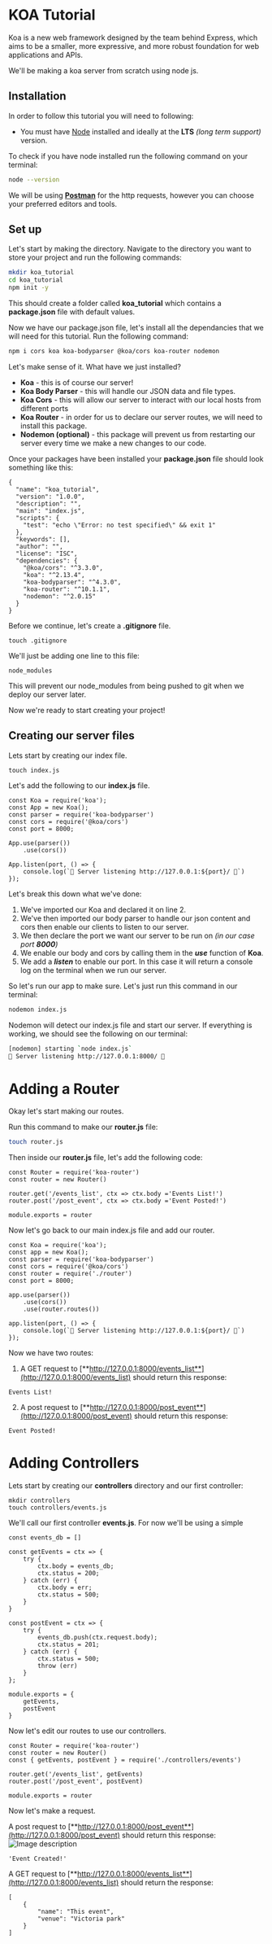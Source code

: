 # KOA Tutorial
Koa is a new web framework designed by the team behind Express, which aims to be a smaller, more expressive, and more robust foundation for web applications and APIs. 

We'll be making a koa server from scratch using node js. 

## Installation

In order to follow this tutorial you will need to following:

- You must have [Node](https://nodejs.org/en/download/) installed and ideally at the **LTS** *(long term support)* version.

To check if you have node installed run the following command on your terminal:
```bash
node --version
```
We will be using [**Postman**](https://www.postman.com/) for the http requests, however you can choose your preferred editors and tools.

## Set up
Let's start by making the directory. Navigate to the directory you want to store your project and run the following commands:

```bash
mkdir koa_tutorial
cd koa_tutorial
npm init -y
```
This should create a folder called **koa_tutorial** which contains a **package.json** file with default values. 

Now we have our package.json file, let's install all the dependancies that we will need for this tutorial. Run the following command:
```bash
npm i cors koa koa-bodyparser @koa/cors koa-router nodemon
```
Let's make sense of it.  What have we just installed?
- **Koa** - this is of course our server!
- **Koa Body Parser** - this will handle our JSON data and file types.
- **Koa Cors** - this will allow our server to interact with our local hosts from different ports
- **Koa Router** - in order for us to declare our server routes, we will need to install this package.
- **Nodemon (optional)** - this package will prevent us from restarting our server every time we make a new changes to our code. 

Once your packages have been installed your **package.json** file should look something like this:
```
{
  "name": "koa_tutorial",
  "version": "1.0.0",
  "description": "",
  "main": "index.js",
  "scripts": {
    "test": "echo \"Error: no test specified\" && exit 1"
  },
  "keywords": [],
  "author": "",
  "license": "ISC",
  "dependencies": {
    "@koa/cors": "^3.3.0",
    "koa": "^2.13.4",
    "koa-bodyparser": "^4.3.0",
    "koa-router": "^10.1.1",
    "nodemon": "^2.0.15"
  }
}

```
Before we continue, let's create a **.gitignore** file.
```
touch .gitignore
```
We'll just be adding one line to this file:
```
node_modules
```
This will prevent our node_modules from being pushed to git when we deploy our server later.

Now we're ready to start creating your project!

## Creating our server files
Lets start by creating our index file.
```
touch index.js
```
Let's add the following to our **index.js** file.

```
const Koa = require('koa');
const App = new Koa();
const parser = require('koa-bodyparser')
const cors = require('@koa/cors')
const port = 8000;

App.use(parser())
    .use(cors())

App.listen(port, () => {
    console.log(`🚀 Server listening http://127.0.0.1:${port}/ 🚀`)
});
```
Let's break this down what we've done:

1. We've imported our Koa and declared it on line 2.
2. We've then imported our body parser to handle our json content and cors then enable our clients to listen to our server.
2. We then declare the port we want our server to be run on *(in our case port **8000**)*
3. We enable our body and cors by calling them in the ***use*** function of **Koa**.
4. We add a ***listen*** to enable our port. In this case it will return a console log on the terminal when we run our server.

So let's run our app to make sure. Let's just run this command in our terminal:
```bash
nodemon index.js
```
Nodemon will detect our index.js file and start our server. If everything is working, we should see the following on our terminal:

```bash
[nodemon] starting `node index.js`
🚀 Server listening http://127.0.0.1:8000/ 🚀
```

# Adding a Router

Okay let's start making our routes. 

Run this command to make our **router.js** file:

```bash
touch router.js
```

Then inside our **router.js** file, let's add the following code:
```
const Router = require('koa-router')
const router = new Router()

router.get('/events_list', ctx => ctx.body ='Events List!')
router.post('/post_event', ctx => ctx.body ='Event Posted!')

module.exports = router

```

Now let's go back to our main index.js file and add our router.

```
const Koa = require('koa');
const app = new Koa();
const parser = require('koa-bodyparser')
const cors = require('@koa/cors')
const router = require('./router')
const port = 8000;

app.use(parser())
    .use(cors())
    .use(router.routes())

app.listen(port, () => {
    console.log(`🚀 Server listening http://127.0.0.1:${port}/ 🚀`)
});
```
Now we have two routes: 
1. A GET request to [**http://127.0.0.1:8000/events_list**](http://127.0.0.1:8000/events_list) should return this response:
```
Events List!
```
2. A post request to [**http://127.0.0.1:8000/post_event**](http://127.0.0.1:8000/post_event) should return this response:
```
Event Posted!
```

# Adding Controllers
Lets start by creating our **controllers** directory and our first controller: 
```
mkdir controllers
touch controllers/events.js
```
We'll call our first controller **events.js**. For now we'll be using a simple 
```
const events_db = []

const getEvents = ctx => {
    try {
        ctx.body = events_db;
        ctx.status = 200;
    } catch (err) {
        ctx.body = err;
        ctx.status = 500;
    }
}

const postEvent = ctx => {
    try {
        events_db.push(ctx.request.body);
        ctx.status = 201;
    } catch (err) {
        ctx.status = 500;
        throw (err)
    }
};

module.exports = {
    getEvents,
    postEvent
}
```

Now let's edit our routes to use our controllers.

```
const Router = require('koa-router')
const router = new Router()
const { getEvents, postEvent } = require('./controllers/events')

router.get('/events_list', getEvents)
router.post('/post_event', postEvent)

module.exports = router
```

Now let's make a request.

A post request to [**http://127.0.0.1:8000/post_event**](http://127.0.0.1:8000/post_event) should return this response:
![Image description](https://dev-to-uploads.s3.amazonaws.com/uploads/articles/rptygpqrtvz31qayy5gd.png)

```
'Event Created!'
```
A GET request to [**http://127.0.0.1:8000/events_list**](http://127.0.0.1:8000/events_list) should return the response:
```
[
    {
        "name": "This event",
        "venue": "Victoria park"
    }
]
```
